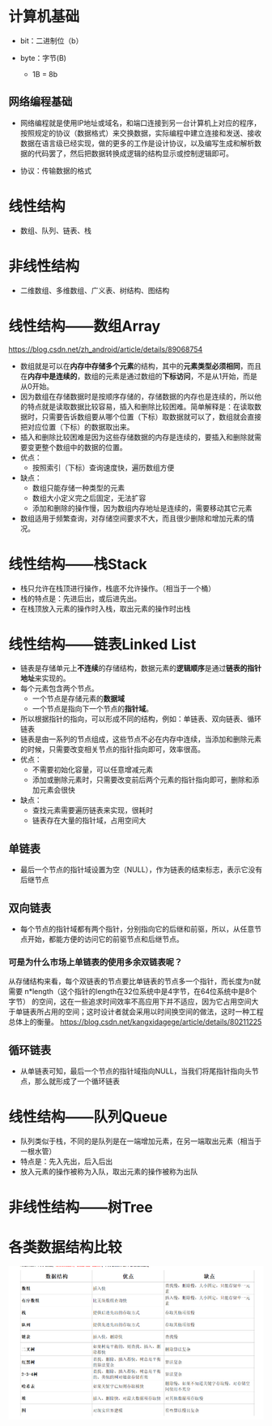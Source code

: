 # 计算机基础 

- bit：二进制位（b）

- byte：字节(B)
  - 1B  = 8b

## 网络编程基础

- 网络编程就是使用IP地址或域名，和端口连接到另一台计算机上对应的程序，按照规定的协议（数据格式）来交换数据，实际编程中建立连接和发送、接收数据在语言级已经实现，做的更多的工作是设计协议，以及编写生成和解析数据的代码罢了，然后把数据转换成逻辑的结构显示或控制逻辑即可。

- 协议：传输数据的格式

# 线性结构

- 数组、队列、链表、栈

# 非线性结构

- 二维数组、多维数组、广义表、树结构、图结构



# 线性结构——数组Array

<https://blog.csdn.net/zh_android/article/details/89068754>

- 数组就是可以在**内存中存储多个元素**的结构，其中的**元素类型必须相同**，而且在**内存中是连续的**，数组的元素是通过数组的**下标访问**，不是从1开始，而是从0开始。
- 因为数组在存储数据时是按顺序存储的，存储数据的内存也是连续的，所以他的特点就是读取数据比较容易，插入和删除比较困难。简单解释是：在读取数据时，只需要告诉数组要从哪个位置（下标）取数据就可以了，数组就会直接把对应位置（下标）的数据取出来。
- 插入和删除比较困难是因为这些存储数据的内存是连续的，要插入和删除就需要变更整个数组中的数据的位置。
- 优点：
  - 按照索引（下标）查询速度快，遍历数组方便
- 缺点：
  - 数组只能存储一种类型的元素
  - 数组大小定义完之后固定，无法扩容
  - 添加和删除的操作慢，因为数组内存地址是连续的，需要移动其它元素
- 数组适用于频繁查询，对存储空间要求不大，而且很少删除和增加元素的情况。

# 线性结构——栈Stack

- 栈只允许在栈顶进行操作，栈底不允许操作。（相当于一个桶）
- 栈的特点是：先进后出，或后进先出。
- 在栈顶放入元素的操作时入栈，取出元素的操作时出栈

# 线性结构——链表Linked List

- 链表是存储单元上**不连续**的存储结构，数据元素的**逻辑顺序**是通过**链表的指针地址**来实现的。
- 每个元素包含两个节点。
  - 一个节点是存储元素的**数据域**
  - 一个节点是指向下一个节点的**指针域**。
- 所以根据指针的指向，可以形成不同的结构，例如：单链表、双向链表、循环链表
- 链表是由一系列的节点组成，这些节点不必在内存中连续，当添加和删除元素的时候，只需要改变相关节点的指针指向即可，效率很高。
- 优点：
  - 不需要初始化容量，可以任意增减元素
  - 添加或删除元素时，只需要改变前后两个元素的指针指向即可，删除和添加元素会很快
- 缺点：
  - 查找元素需要遍历链表来实现，很耗时
  - 链表存在大量的指针域，占用空间大

## 单链表

- 最后一个节点的指针域设置为空（NULL），作为链表的结束标志，表示它没有后继节点

## 双向链表

- 每个节点的指针域都有两个指针，分别指向它的后继和前驱，所以，从任意节点开始，都能方便的访问它的前驱节点和后继节点。

### 可是为什么市场上单链表的使用多余双链表呢？

从存储结构来看，每个双链表的节点要比单链表的节点多一个指针，而长度为n就需要 n*length（这个指针的length在32位系统中是4字节，在64位系统中是8个字节） 的空间，这在一些追求时间效率不高应用下并不适应，因为它占用空间大于单链表所占用的空间；这时设计者就会采用以时间换空间的做法，这时一种工程总体上的衡量。
https://blog.csdn.net/kangxidagege/article/details/80211225

## 循环链表

- 从单链表可知，最后一个节点的指针域指向NULL，当我们将尾指针指向头节点，那么就形成了一个循环链表

# 线性结构——队列Queue

- 队列类似于栈，不同的是队列是在一端增加元素，在另一端取出元素（相当于一根水管）
- 特点是：先入先出，后入后出
- 放入元素的操作被称为入队，取出元素的操作被称为出队

# 非线性结构——树Tree



# 各类数据结构比较

![](images/QQ截图20200311214710.png)

